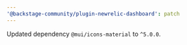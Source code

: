 ```yaml
---
'@backstage-community/plugin-newrelic-dashboard': patch
---
```


Updated dependency `@mui/icons-material` to `^5.0.0`.
